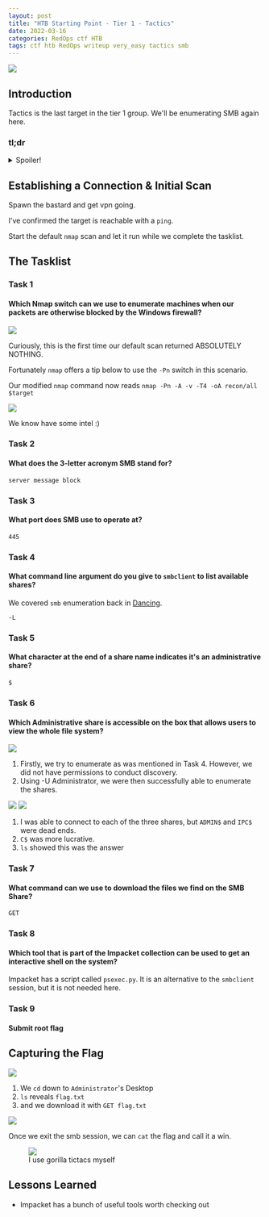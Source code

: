 ```yaml
---
layout: post
title: "HTB Starting Point - Tier 1 - Tactics"
date: 2022-03-16
categories: RedOps ctf HTB
tags: ctf htb RedOps writeup very_easy tactics smb
---
```

<img src='/assets/img/ctf/htb/sp/tier1/tactics/tactics.PNG'/>


## Introduction

Tactics is the last target in the tier 1 group. We'll be enumerating SMB again here.

### tl;dr                                                                                      
<details>                                                                                      
  <summary>Spoiler!</summary>                                                                  
 
   1. Scan with the `-Pn` switch.<br/>                                    
   2. Enumerate the `smb` shares with `smbclient -L $target -U Administrator` <br/>
   3. Connect to `//$target/C$` and navigate to the admin's desktop<br/>
   4. `GET flag.txt` and `cat` it locally <br/>                         
   <figure><img src='/assets/img/ctf/htb/sp/tier1/tactics/tactics.jpeg'/> <figcaption>*Insert Kira's theme from Deathnote*</figcaption></figure>
</details>

## Establishing a Connection & Initial Scan

Spawn the bastard and get vpn going.

I've confirmed the target is reachable with a `ping`.

Start the default `nmap` scan and let it run while we complete the tasklist.

## The Tasklist

### Task 1
#### Which Nmap switch can we use to enumerate machines when our packets are otherwise blocked by the Windows firewall?

<img src='/assets/img/ctf/htb/sp/tier1/tactics/1nmap.png'/>

Curiously, this is the first time our default scan returned ABSOLUTELY NOTHING.

Fortunately `nmap` offers a tip below to use the `-Pn` switch in this scenario.

Our modified `nmap` command now reads `nmap -Pn -A -v -T4 -oA recon/all $target`

<img src='/assets/img/ctf/htb/sp/tier1/tactics/1Pnresults.png'/>

We know have some intel :)

### Task 2
#### What does the 3-letter acronym SMB stand for?

`server message block`

### Task 3
#### What port does SMB use to operate at?

`445`

### Task 4 
#### What command line argument do you give to `smbclient` to list available shares?

We covered `smb` enumeration back in [Dancing](https://opfor-haunter.github.io/posts/HTB-SP-T0-Dancing/). 

`-L`

### Task 5
#### What character at the end of a share name indicates it's an administrative share?

`$`

### Task 6
#### Which Administrative share is accessible on the box that allows users to view the whole file system?

<img src='/assets/img/ctf/htb/sp/tier1/tactics/2smbclient.png'/>

1. Firstly, we try to enumerate as was mentioned in Task 4. However, we did not have permissions to conduct discovery.
2. Using -U Administrator, we were then successfully able to enumerate the shares.

<img src='/assets/img/ctf/htb/sp/tier1/tactics/2smbshare.png'/>

<img src='/assets/img/ctf/htb/sp/tier1/tactics/2c.png'/>

1. I was able to connect to each of the three shares, but `ADMIN$` and `IPC$` were dead ends.
2. `C$` was more lucrative.
3. `ls` showed this was the answer

### Task 7
#### What command can we use to download the files we find on the SMB Share?

`GET`

### Task 8
#### Which tool that is part of the Impacket collection can be used to get an interactive shell on the system?

Impacket has a script called `psexec.py`. It is an alternative to the `smbclient` session, but it is not needed here.

### Task 9
####  Submit root flag

## Capturing the Flag

<img src='/assets/img/ctf/htb/sp/tier1/tactics/3flag.png'/>

1. We `cd` down to `Administrator`'s Desktop
2. `ls` reveals `flag.txt`
3. and we download it with `GET flag.txt`

<img src='/assets/img/ctf/htb/sp/tier1/tactics/4cat.png'/>

Once we exit the smb session, we can `cat` the flag and call it a win.

 <figure><img src='/assets/img/ctf/htb/sp/tier1/tactics/tactics.gif'/> <figcaption>I use gorilla tictacs myself</figcaption></figure>
</details>

## Lessons Learned

* Impacket has a bunch of useful tools worth checking out

